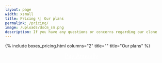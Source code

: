```yaml
---
layout: page
width: xsmall
title: Pricing \| Our plans
permalink: /pricing/
image: /uploads/dscm_sm.png
description: If you have any questions or concerns regarding our clone detection services, please don't hesitate to get in touch with us.
---
```


<script src="/assets/js/pricing.js"></script>

{% include boxes_pricing.html columns="2" title="" title="Our plans" %}

<center>
<p>
<div id="submitButton"><a href="/pricing?period=yearly" id="price_period" class="uk-button uk-button-success" style="font-size: 1.125rem; color: #ffffff; border-bottom: 0px">Pay Annually</a>
</div>
</p>
</center>